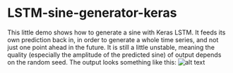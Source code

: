 # LSTM-sine-generator-keras
This little demo shows how to generate a sine with Keras LSTM. It feeds its own prediction back in, in order to generate a whole time series, and not just one point ahead in the future. 
It is still a little unstable, meaning the quality (especially the amplitude of the predicted sine) of output depends on the random seed. 
The output looks something like this:
![alt text](https://github.com/Binbose/LSTM-sine-generator-keras/blob/master/Sine%20generation%20LSTM.png)
